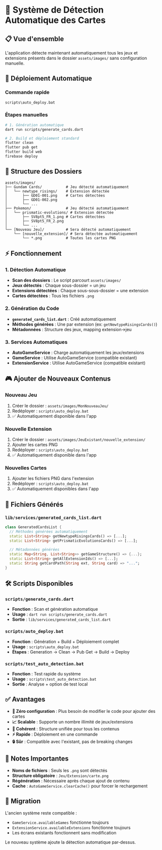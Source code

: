 # 🎯 Système de Détection Automatique des Cartes

## 📋 Vue d'ensemble

L'application détecte maintenant automatiquement tous les jeux et extensions présents dans le dossier `assets/images/` sans configuration manuelle.

## 🚀 Déploiement Automatique

### Commande rapide
```bash
scripts\auto_deploy.bat
```

### Étapes manuelles
```bash
# 1. Génération automatique
dart run scripts/generate_cards.dart

# 2. Build et déploiement standard
flutter clean
flutter pub get
flutter build web
firebase deploy
```

## 📂 Structure des Dossiers

```
assets/images/
├── Gundam Cards/           # Jeu détecté automatiquement
│   └── newtype_risings/    # Extension détectée
│       ├── GD01-001.png    # Cartes détectées
│       ├── GD01-002.png
│       └── ...
├── Pokemon/                # Jeu détecté automatiquement
│   └── prismatic-evolutions/ # Extension détectée
│       ├── SV8pt5_FR_1.png # Cartes détectées
│       ├── SV8pt5_FR_2.png
│       └── ...
└── [Nouveau Jeu]/          # Sera détecté automatiquement
    └── [nouvelle_extension]/ # Sera détectée automatiquement
        └── *.png           # Toutes les cartes PNG
```

## ⚡ Fonctionnement

### 1. Détection Automatique
- **Scan des dossiers** : Le script parcourt `assets/images/`
- **Jeux détectés** : Chaque sous-dossier = un jeu
- **Extensions détectées** : Chaque sous-sous-dossier = une extension
- **Cartes détectées** : Tous les fichiers `.png`

### 2. Génération du Code
- **`generated_cards_list.dart`** : Créé automatiquement
- **Méthodes générées** : Une par extension (ex: `getNewtypeRisingsCards()`)
- **Métadonnées** : Structure des jeux, mapping extension→jeu

### 3. Services Automatiques
- **AutoGameService** : Charge automatiquement les jeux/extensions
- **GameService** : Utilise AutoGameService (compatible existant)
- **ExtensionService** : Utilise AutoGameService (compatible existant)

## 🎮 Ajouter de Nouveaux Contenus

### Nouveau Jeu
1. Créer le dossier : `assets/images/MonNouveauJeu/`
2. Redéployer : `scripts\auto_deploy.bat`
3. ✅ Automatiquement disponible dans l'app

### Nouvelle Extension
1. Créer le dossier : `assets/images/JeuExistant/nouvelle_extension/`
2. Ajouter les cartes PNG
3. Redéployer : `scripts\auto_deploy.bat`
4. ✅ Automatiquement disponible dans l'app

### Nouvelles Cartes
1. Ajouter les fichiers PNG dans l'extension
2. Redéployer : `scripts\auto_deploy.bat`
3. ✅ Automatiquement disponibles dans l'app

## 🔧 Fichiers Générés

### `lib/services/generated_cards_list.dart`
```dart
class GeneratedCardsList {
  // Méthodes générées automatiquement
  static List<String> getNewtypeRisingsCards() => [...];
  static List<String> getPrismaticEvolutionsCards() => [...];
  
  // Métadonnées générées
  static Map<String, List<String>> getGameStructure() => {...};
  static List<String> getAllExtensionIds() => [...];
  static String getCardPath(String ext, String card) => "...";
}
```

## 🛠️ Scripts Disponibles

### `scripts/generate_cards.dart`
- **Fonction** : Scan et génération automatique
- **Usage** : `dart run scripts/generate_cards.dart`
- **Sortie** : `lib/services/generated_cards_list.dart`

### `scripts/auto_deploy.bat`
- **Fonction** : Génération + Build + Déploiement complet
- **Usage** : `scripts\auto_deploy.bat`
- **Étapes** : Generation → Clean → Pub Get → Build → Deploy

### `scripts/test_auto_detection.bat`
- **Fonction** : Test rapide du système
- **Usage** : `scripts\test_auto_detection.bat`
- **Sortie** : Analyse + option de test local

## ✅ Avantages

- **🔄 Zéro configuration** : Plus besoin de modifier le code pour ajouter des cartes
- **📈 Scalable** : Supporte un nombre illimité de jeux/extensions
- **🎯 Cohérent** : Structure unifiée pour tous les contenus
- **⚡ Rapide** : Déploiement en une commande
- **🔒 Sûr** : Compatible avec l'existant, pas de breaking changes

## 🚨 Notes Importantes

- **Noms de fichiers** : Seuls les `.png` sont détectés
- **Structure obligatoire** : `Jeu/Extension/carte.png`
- **Régénération** : Nécessaire après chaque ajout de contenu
- **Cache** : `AutoGameService.clearCache()` pour forcer le rechargement

## 🔄 Migration

L'ancien système reste compatible :
- `GameService.availableGames` fonctionne toujours
- `ExtensionService.availableExtensions` fonctionne toujours
- Les écrans existants fonctionnent sans modification

Le nouveau système ajoute la détection automatique par-dessus.
